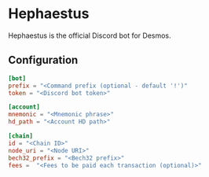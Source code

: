 # Hephaestus
Hephaestus is the official Discord bot for Desmos.

## Configuration
```toml
[bot]
prefix = "<Command prefix (optional - default '!')"
token = "<Discord bot token>"

[account]
mnemonic = "<Mnemonic phrase>"
hd_path = "<Account HD path>"

[chain]
id = "<Chain ID>"
node_uri = "<Node URI>"
bech32_prefix = "<Bech32 prefix>"
fees =  "<Fees to be paid each transaction (optional)>"
```